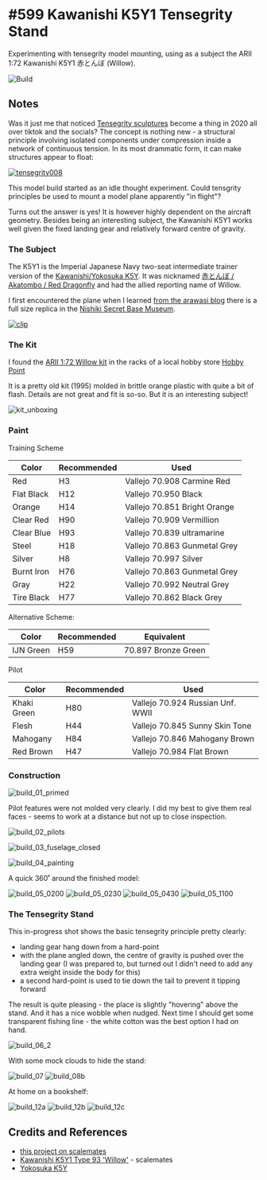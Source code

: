 # #599 Kawanishi K5Y1 Tensegrity Stand

Experimenting with tensegrity model mounting, using as a subject the ARII 1:72 Kawanishi K5Y1 赤とんぼ (Willow).

![Build](./assets/K5Y1_build.jpg?raw=true)

## Notes

Was it just me that noticed [Tensegrity sculptures](https://en.wikipedia.org/wiki/Tensegrity) become a thing in 2020 all over tiktok and the socials? The concept is nothing new - a structural principle involving isolated components under compression inside a network of continuous tension. In its most drammatic form, it can make structures appear to float:

[![tensegrity008](./assets/tensegrity008.jpg?raw=true)](http://www.tensegriteit.nl/e-xmodule.html)

This model build started as an idle thought experiment. Could tensgrity principles be used to mount a model plane apparently "in flight"?

Turns out the answer is yes! It is however highly dependent on the aircraft geometry.
Besides being an interesting subject, the Kawanishi K5Y1 works well given
the fixed landing gear and relatively forward centre of gravity.

### The Subject

The K5Y1 is the Imperial Japanese Navy two-seat intermediate trainer version of the
[Kawanishi/Yokosuka K5Y](https://en.wikipedia.org/wiki/Yokosuka_K5Y). It was nicknamed
[赤とんぼ / Akatombo / Red Dragonfly](https://en.wikipedia.org/wiki/Akatombo)
and had the allied reporting name of Willow.

I first encountered the plane when I learned
[from the arawasi blog](http://arawasi-wildeagles.blogspot.com/2021/03/kawanishiyokosuka-k5y1-akatonbo-willow.html)
there is a full size replica in the
[Nishiki Secret Base Museum](https://goo.gl/maps/WrxG3Mx5ymYj8E8V6).

[![clip](https://img.youtube.com/vi/rC79uFYIRC4/0.jpg)](https://www.youtube.com/watch?v=rC79uFYIRC4)

### The Kit

I found the [ARII 1:72 Willow kit](https://www.scalemates.com/kits/arii-7-kawanishi-k5y1-type-93-willow--157804)
in the racks of a local hobby store [Hobby Point](https://goo.gl/maps/9nDDGqUz8kTB9upKA)

It is a pretty old kit (1995) molded in brittle orange plastic with quite a bit of flash. Details are not great and fit is so-so.
But it is an interesting subject!

![kit_unboxing](./assets/kit_unboxing.jpg?raw=true)

### Paint

Training Scheme

| Color        | Recommended | Used                         |
|--------------|-------------|------------------------------|
| Red          | H3          | Vallejo 70.908 Carmine Red   |
| Flat Black   | H12         | Vallejo 70.950 Black         |
| Orange       | H14         | Vallejo 70.851 Bright Orange |
| Clear Red    | H90         | Vallejo 70.909 Vermillion    |
| Clear Blue   | H93         | Vallejo 70.839 ultramarine   |
| Steel        | H18         | Vallejo 70.863 Gunmetal Grey |
| Silver       | H8          | Vallejo 70.997 Silver        |
| Burnt Iron   | H76         | Vallejo 70.863 Gunmetal Grey |
| Gray         | H22         | Vallejo 70.992 Neutral Grey  |
| Tire Black   | H77         | Vallejo 70.862 Black Grey    |

Alternative Scheme:

| Color        | Recommended | Equivalent |
|--------------|-------------|------|
| IJN Green    | H59   | 70.897 Bronze Green |

Pilot

| Color        | Recommended | Used                             |
|--------------|-------------|----------------------------------|
| Khaki Green  | H80         | Vallejo 70.924 Russian Unf. WWII |
| Flesh        | H44         | Vallejo 70.845 Sunny Skin Tone   |
| Mahogany     | H84         | Vallejo 70.846 Mahogany Brown    |
| Red Brown    | H47         | Vallejo 70.984 Flat Brown        |

### Construction

![build_01_primed](./assets/build_01_primed.jpg?raw=true)

Pilot features were not molded very clearly. I did my best to give them real faces - seems to work at a distance but not up to close inspection.

![build_02_pilots](./assets/build_02_pilots.jpg?raw=true)

![build_03_fuselage_closed](./assets/build_03_fuselage_closed.jpg?raw=true)

![build_04_painting](./assets/build_04_painting.jpg?raw=true)

A quick 360˚ around the finished model:

![build_05_0200](./assets/build_05_0200.jpg?raw=true)
![build_05_0230](./assets/build_05_0230.jpg?raw=true)
![build_05_0430](./assets/build_05_0430.jpg?raw=true)
![build_05_1100](./assets/build_05_1100.jpg?raw=true)

### The Tensegrity Stand

This in-progress shot shows the basic tensegrity principle pretty clearly:

* landing gear hang down from a hard-point
* with the plane angled down, the centre of gravity is pushed over the landing gear (I was prepared to, but turned out I didn't need to add any extra weight inside the body for this)
* a second hard-point is used to tie down the tail to prevent it tipping forward

The result is quite pleasing - the place is slightly "hovering" above the stand. And it has a nice wobble when nudged.
Next time I should get some transparent fishing line - the white cotton was the best option I had on hand.

![build_06_2](./assets/build_06_2.jpg?raw=true)

With some mock clouds to hide the stand:

![build_07](./assets/build_07.jpg?raw=true)
![build_08b](./assets/build_08b.jpg?raw=true)

At home on a bookshelf:

![build_12a](./assets/build_12a.jpg?raw=true)
![build_12b](./assets/build_12b.jpg?raw=true)
![build_12c](./assets/build_12c.jpg?raw=true)

## Credits and References

* [this project on scalemates](https://www.scalemates.com/profiles/mate.php?id=74137&p=projects&project=105414)
* [Kawanishi K5Y1 Type 93 'Willow'](https://www.scalemates.com/kits/arii-7-kawanishi-k5y1-type-93-willow--157804) - scalemates
* [Yokosuka K5Y](https://en.wikipedia.org/wiki/Yokosuka_K5Y)
